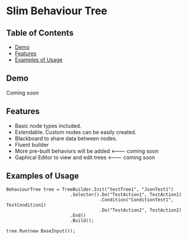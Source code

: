 # Slim Behaviour Tree
## Table of Contents
  * [Demo](#Demo)
  * [Features](#Features)
  * [Examples of Usage](#Examples-of-Usage)
## Demo
Coming soon

## Features
* Basic node types included.
* Extendable. Custom nodes can be easily created.
* Blackboard to share data between nodes.
* Fluent builder
* More pre-built behaviors will be added <--- coming soon
* Gaphical Editor to view and edit trees <--- coming soon

## Examples of Usage
```
BehaviourTree tree = TreeBuilder.Init("testTree1", "JsonTest1")
                        .Selector().Do("TestAction1", TestAction1)
                                   .Condition("ConditionTest1", TestCondition1)
                                   .Do("TestAction2", TestAction2)
                        .End()
                        .Build();

tree.Run(new BaseInput());
```
